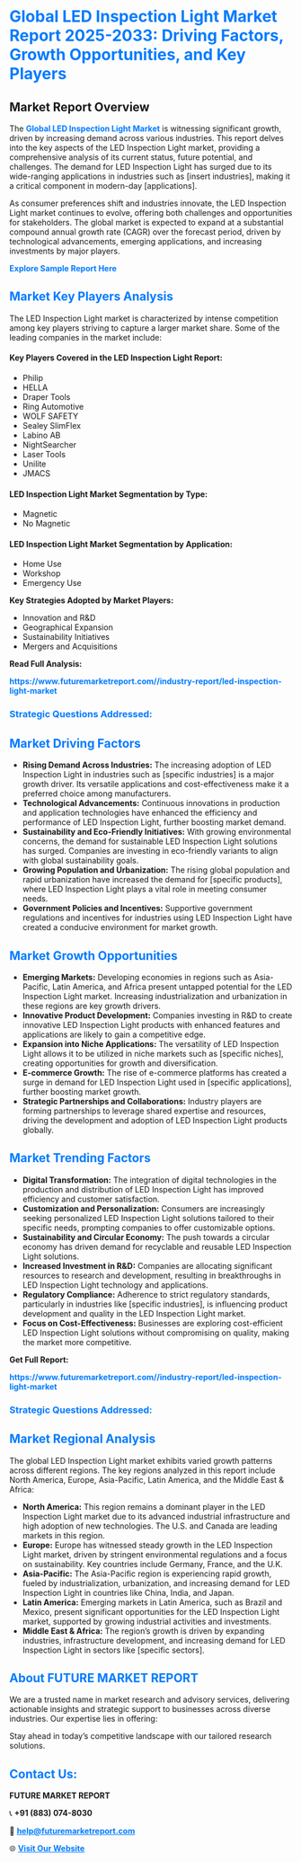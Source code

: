 <h1 style="color: #007BFF;">Global LED Inspection Light Market Report 2025-2033: Driving Factors, Growth Opportunities, and Key Players</h1>

<section id="overview">
<h2>Market Report Overview</h2>
<p>The <a href="https://www.futuremarketreport.com//industry-report/led-inspection-light-market" style="color: #007BFF; text-decoration: none;"><strong>Global LED Inspection Light Market</strong></a> is witnessing significant growth, driven by increasing demand across various industries. This report delves into the key aspects of the LED Inspection Light market, providing a comprehensive analysis of its current status, future potential, and challenges. The demand for LED Inspection Light has surged due to its wide-ranging applications in industries such as [insert industries], making it a critical component in modern-day [applications].</p>
<p>As consumer preferences shift and industries innovate, the LED Inspection Light market continues to evolve, offering both challenges and opportunities for stakeholders. The global market is expected to expand at a substantial compound annual growth rate (CAGR) over the forecast period, driven by technological advancements, emerging applications, and increasing investments by major players.</p>
</section>

<section id="overview">
<p><a href="https://www.futuremarketreport.com//request-sample/reportId=76645" style="color: #007BFF; text-decoration: none;"><strong>Explore Sample Report Here</strong></a></p>
</section>

<section id="key-players">
<h2 style="color: #007BFF;">Market Key Players Analysis</h2>
<p>The LED Inspection Light market is characterized by intense competition among key players striving to capture a larger market share. Some of the leading companies in the market include:</p>
<h4>Key Players Covered in the LED Inspection Light Report:</h4>
<ul><li>Philip</li><li>HELLA</li><li>Draper Tools</li><li>Ring Automotive</li><li>WOLF SAFETY</li><li>Sealey SlimFlex</li><li>Labino AB</li><li>NightSearcher</li><li>Laser Tools</li><li>Unilite</li><li>JMACS</li></ul>
<h4>LED Inspection Light Market Segmentation by Type:</h4>
<ul><li>Magnetic</li><li>No Magnetic</li></ul>

<h4>LED Inspection Light Market Segmentation by Application:</h4>
<ul><li>Home Use</li><li>Workshop</li><li>Emergency Use</li></ul>
<p><strong>Key Strategies Adopted by Market Players:</strong></p>
<ul>
<li>Innovation and R&D</li>
<li>Geographical Expansion</li>
<li>Sustainability Initiatives</li>
<li>Mergers and Acquisitions</li>
</ul>
</section>

<section>
<p><strong>Read Full Analysis: </strong></p><a href="https://www.futuremarketreport.com//industry-report/led-inspection-light-market" style="color: #007BFF; text-decoration: none;"><strong>https://www.futuremarketreport.com//industry-report/led-inspection-light-market</strong></a>
<h3 style="color: #007BFF;">Strategic Questions Addressed:</h3>
</section>

<section id="driving-factors">
<h2 style="color: #007BFF;">Market Driving Factors</h2>
<ul>
<li><strong>Rising Demand Across Industries:</strong> The increasing adoption of LED Inspection Light in industries such as [specific industries] is a major growth driver. Its versatile applications and cost-effectiveness make it a preferred choice among manufacturers.</li>
<li><strong>Technological Advancements:</strong> Continuous innovations in production and application technologies have enhanced the efficiency and performance of LED Inspection Light, further boosting market demand.</li>
<li><strong>Sustainability and Eco-Friendly Initiatives:</strong> With growing environmental concerns, the demand for sustainable LED Inspection Light solutions has surged. Companies are investing in eco-friendly variants to align with global sustainability goals.</li>
<li><strong>Growing Population and Urbanization:</strong> The rising global population and rapid urbanization have increased the demand for [specific products], where LED Inspection Light plays a vital role in meeting consumer needs.</li>
<li><strong>Government Policies and Incentives:</strong> Supportive government regulations and incentives for industries using LED Inspection Light have created a conducive environment for market growth.</li>
</ul>
</section>

<section id="growth-opportunities">
<h2 style="color: #007BFF;">Market Growth Opportunities</h2>
<ul>
<li><strong>Emerging Markets:</strong> Developing economies in regions such as Asia-Pacific, Latin America, and Africa present untapped potential for the LED Inspection Light market. Increasing industrialization and urbanization in these regions are key growth drivers.</li>
<li><strong>Innovative Product Development:</strong> Companies investing in R&D to create innovative LED Inspection Light products with enhanced features and applications are likely to gain a competitive edge.</li>
<li><strong>Expansion into Niche Applications:</strong> The versatility of LED Inspection Light allows it to be utilized in niche markets such as [specific niches], creating opportunities for growth and diversification.</li>
<li><strong>E-commerce Growth:</strong> The rise of e-commerce platforms has created a surge in demand for LED Inspection Light used in [specific applications], further boosting market growth.</li>
<li><strong>Strategic Partnerships and Collaborations:</strong> Industry players are forming partnerships to leverage shared expertise and resources, driving the development and adoption of LED Inspection Light products globally.</li>
</ul>
</section>

<section id="trending-factors">
<h2 style="color: #007BFF;">Market Trending Factors</h2>
<ul>
<li><strong>Digital Transformation:</strong> The integration of digital technologies in the production and distribution of LED Inspection Light has improved efficiency and customer satisfaction.</li>
<li><strong>Customization and Personalization:</strong> Consumers are increasingly seeking personalized LED Inspection Light solutions tailored to their specific needs, prompting companies to offer customizable options.</li>
<li><strong>Sustainability and Circular Economy:</strong> The push towards a circular economy has driven demand for recyclable and reusable LED Inspection Light solutions.</li>
<li><strong>Increased Investment in R&D:</strong> Companies are allocating significant resources to research and development, resulting in breakthroughs in LED Inspection Light technology and applications.</li>
<li><strong>Regulatory Compliance:</strong> Adherence to strict regulatory standards, particularly in industries like [specific industries], is influencing product development and quality in the LED Inspection Light market.</li>
<li><strong>Focus on Cost-Effectiveness:</strong> Businesses are exploring cost-efficient LED Inspection Light solutions without compromising on quality, making the market more competitive.</li>
</ul>
</section>

<section>
<p><strong>Get Full Report: </strong></p><a href="https://www.futuremarketreport.com//industry-report/led-inspection-light-market" style="color: #007BFF; text-decoration: none;"><strong>https://www.futuremarketreport.com//industry-report/led-inspection-light-market</strong></a>
<h3 style="color: #007BFF;">Strategic Questions Addressed:</h3>
</section>


<section id="regional-analysis">
<h2 style="color: #007BFF;">Market Regional Analysis</h2>
<p>The global LED Inspection Light market exhibits varied growth patterns across different regions. The key regions analyzed in this report include North America, Europe, Asia-Pacific, Latin America, and the Middle East & Africa:</p>
<ul>
<li><strong>North America:</strong> This region remains a dominant player in the LED Inspection Light market due to its advanced industrial infrastructure and high adoption of new technologies. The U.S. and Canada are leading markets in this region.</li>
<li><strong>Europe:</strong> Europe has witnessed steady growth in the LED Inspection Light market, driven by stringent environmental regulations and a focus on sustainability. Key countries include Germany, France, and the U.K.</li>
<li><strong>Asia-Pacific:</strong> The Asia-Pacific region is experiencing rapid growth, fueled by industrialization, urbanization, and increasing demand for LED Inspection Light in countries like China, India, and Japan.</li>
<li><strong>Latin America:</strong> Emerging markets in Latin America, such as Brazil and Mexico, present significant opportunities for the LED Inspection Light market, supported by growing industrial activities and investments.</li>
<li><strong>Middle East & Africa:</strong> The region’s growth is driven by expanding industries, infrastructure development, and increasing demand for LED Inspection Light in sectors like [specific sectors].</li>
</ul>
</section>

<footer>
<h2 style="color: #007BFF;">About FUTURE MARKET REPORT</h2>
<p>We are a trusted name in market research and advisory services, delivering actionable insights and strategic support to businesses across diverse industries. Our expertise lies in offering:</p>

<p>Stay ahead in today’s competitive landscape with our tailored research solutions.</p>

<h2 style="color: #007BFF;">Contact Us:</h2>
<p><strong>FUTURE MARKET REPORT</strong></p>
<p>📞 <strong>+91 (883) 074-8030</strong></p>
<p>📧 <strong><a href="mailto:help@futuremarketreport.com" style="color: #007BFF;">help@futuremarketreport.com</a></strong></p>
<p>🌐 <strong><a href="https://www.futuremarketreport.com/" style="color: #007BFF;">Visit Our Website</a></strong></p>
</footer>